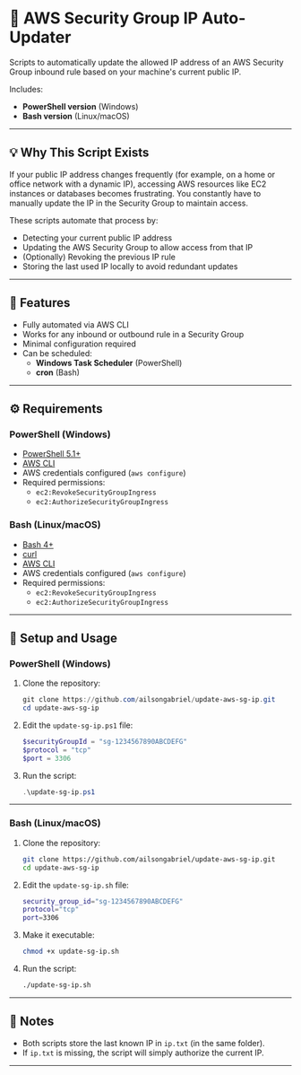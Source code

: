 # 🔐 AWS Security Group IP Auto-Updater

Scripts to automatically update the allowed IP address of an AWS Security Group inbound rule based on your machine's current public IP.

Includes:

* **PowerShell version** (Windows)
* **Bash version** (Linux/macOS)

---

## 💡 Why This Script Exists

If your public IP address changes frequently (for example, on a home or office network with a dynamic IP), accessing AWS resources like EC2 instances or databases becomes frustrating.
You constantly have to manually update the IP in the Security Group to maintain access.

These scripts automate that process by:

* Detecting your current public IP address
* Updating the AWS Security Group to allow access from that IP
* (Optionally) Revoking the previous IP rule
* Storing the last used IP locally to avoid redundant updates

---

## 📌 Features

* Fully automated via AWS CLI
* Works for any inbound or outbound rule in a Security Group
* Minimal configuration required
* Can be scheduled:
  * **Windows Task Scheduler** (PowerShell)
  * **cron** (Bash)
---

## ⚙️ Requirements

### PowerShell (Windows)

* [PowerShell 5.1+](https://learn.microsoft.com/en-us/powershell/)
* [AWS CLI](https://docs.aws.amazon.com/cli/latest/userguide/install-cliv2.html)
* AWS credentials configured (`aws configure`)
* Required permissions:
  * `ec2:RevokeSecurityGroupIngress`
  * `ec2:AuthorizeSecurityGroupIngress`

### Bash (Linux/macOS)

* [Bash 4+](https://www.gnu.org/software/bash/)
* [curl](https://curl.se/)
* [AWS CLI](https://docs.aws.amazon.com/cli/latest/userguide/install-cliv2.html)
* AWS credentials configured (`aws configure`)
* Required permissions:
  * `ec2:RevokeSecurityGroupIngress`
  * `ec2:AuthorizeSecurityGroupIngress`

---

## 🚀 Setup and Usage

### PowerShell (Windows)

1. Clone the repository:

   ```powershell
   git clone https://github.com/ailsongabriel/update-aws-sg-ip.git
   cd update-aws-sg-ip
   ```

2. Edit the `update-sg-ip.ps1` file:

   ```powershell
   $securityGroupId = "sg-1234567890ABCDEFG"
   $protocol = "tcp"
   $port = 3306
   ```

3. Run the script:

   ```powershell
   .\update-sg-ip.ps1
   ```

---

### Bash (Linux/macOS)

1. Clone the repository:

   ```bash
   git clone https://github.com/ailsongabriel/update-aws-sg-ip.git
   cd update-aws-sg-ip
   ```

2. Edit the `update-sg-ip.sh` file:

   ```bash
   security_group_id="sg-1234567890ABCDEFG"
   protocol="tcp"
   port=3306
   ```

3. Make it executable:

   ```bash
   chmod +x update-sg-ip.sh
   ```

4. Run the script:

   ```bash
   ./update-sg-ip.sh
   ```

---

## 📂 Notes

* Both scripts store the last known IP in `ip.txt` (in the same folder).
* If `ip.txt` is missing, the script will simply authorize the current IP.

---
